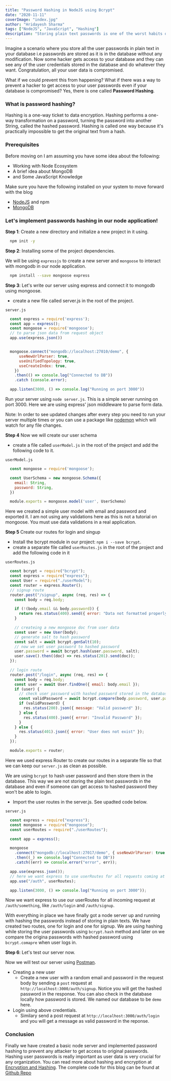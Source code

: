 ```yaml
---
title: "Password Hashing in NodeJS using Bcrypt"
date: "2020-11-11"
coverImage: "index.jpg"
author: "Hridayesh Sharma"
tags: ["NodeJS", "JavaScript", "Hashing"]
description: "Storing plain text passwords is one of the worst habits of our time. Don't store plain text passwords, use passwords hashing instead."
---
```


Imagine a scenario where you store all the user passwords in plain text in your database i.e passwords are stored as it is in the database without any modification. Now some hacker gets access to your database and they can see any of the user credentials stored in the database and do whatever they want. Congratulation, all your user data is compromised.

What if we could prevent this from happening? What if there was a way to prevent a hacker to get access to your user passwords even if your database is compromised? Yes, there is one called **Password Hashing**.

### What is password hashing?
Hashing is a one-way ticket to data encryption. Hashing performs a one-way transformation on a password, turning the password into another String, called the hashed password. Hashing is called one way because it's practically impossible to get the original text from a hash.

### Prerequisites
Before moving on I am assuming you have some idea about the following:
  - Working with Node Ecosystem
  - A brief idea about MongoDB
  - and Some JavaScript Knowledge
  
Make sure you have the following installed on your system to move forward with the blog
  - [NodeJS](https://nodejs.org/en/) and npm
  - [MongoDB](mongodb.com)


### Let's implement passwords hashing in our node application!

**Step 1**: Create a new directory and initialize a new project in it using.
```bash
  npm init -y
```

**Step 2**: Installing some of the project dependencies.

We will be using `expressjs` to create a new server and `mongoose` to interact with mongodb in our node application. 

```bash
  npm install --save mongoose express
```


**Step 3**: Let's write our server using express and connect it to mongodb using mongoose.

  - create a new file called server.js in the root of the project.
  
  `server.js`
  ```js
    const express = require('express');
    const app = express();
    const mongoose = require('mongoose');
    // to parse json data from request object
    app.use(express.json())


    mongoose.connect("mongodb://localhost:27010/demo", {
        useNewUrlParser: true,
        useUnifiedTopology: true,
        useCreateIndex: true,
      })
      .then(() => console.log("Connected to DB"))
      .catch (console.error);

    app.listen(3000, () => console.log("Running on port 3000"))
  ```

Run your server using `node server.js`. This is a simple server running on port 3000. Here we are using express' json middleware to parse form data.

Note: In order to see updated changes after every step you need to run your server multiple times or you can use a package like [nodemon](https://www.npmjs.com/package/nodemon) which will watch for any file changes.

**Step 4** Now we will create our user schema
  - create a file called `userModel.js` in the root of the project and add the following code to it.
  
  `userModel.js`
  ```js
    const mongoose = require('mongoose');

    const UserSchema = new mongoose.Schema({
      email: String,
      password: String,
    })

    module.exports = mongoose.model('user', UserSchema)
  ```

  Here we created a simple user model with email and password and exported it. I am not using any validations here as this is not a tutorial on mongoose. You must use data validations in a real application.
  
**Step 5** Create our routes for login and singup

  - Install the bcrypt module in our project: `npm i --save bcrypt`.
  - create a separate file called `userRoutes.js` in the root of the project and add the following code in it
  
  `userRoutes.js`
  ```js
    const bcrypt = require("bcrypt");
    const express = require("express");
    const User = require("./userModel");
    const router = express.Router();
    // signup route
    router.post("/signup", async (req, res) => {
      const body = req.body;

      if (!(body.email && body.password)) {
        return res.status(400).send({ error: "Data not formatted properly" });
      }

      // createing a new mongoose doc from user data
      const user = new User(body);
      // generate salt to hash password
      const salt = await bcrypt.genSalt(10);
      // now we set user password to hashed password
      user.password = await bcrypt.hash(user.password, salt);
      user.save().then((doc) => res.status(201).send(doc));
    });

    // login route
    router.post("/login", async (req, res) => {
      const body = req.body;
      const user = await User.findOne({ email: body.email });
      if (user) {
        // check user password with hashed password stored in the database
        const validPassword = await bcrypt.compare(body.password, user.password);
        if (validPassword) {
          res.status(200).json({ message: "Valid password" });
        } else {
          res.status(400).json({ error: "Invalid Password" });
        }
      } else {
        res.status(401).json({ error: "User does not exist" });
      }
    });

    module.exports = router;
  ```
  Here we used express Router to create our routes in a separate file so that we can keep our `server.js` as clean as possible.

  We are using `bcrypt` to hash user password and then store them in the database. This way we are not storing the plain text passwords in the database and even if someone can get access to hashed password they won't be able to login.

  - Import the user routes in the server.js. See upadted code below.
  
  `server.js`
  ```js
    const express = require("express");
    const mongoose = require("mongoose");
    const userRoutes = require("./userRoutes");

    const app = express();

    mongoose
      .connect("mongodb://localhost:27017/demo", { useNewUrlParser: true })
      .then((_) => console.log("Connected to DB"))
      .catch((err) => console.error("error", err));

    app.use(express.json());
    // here we want express to use userRoutes for all requests coming at /auth like /auth/login
    app.use("/auth", userRoutes);

    app.listen(3000, () => console.log("Running on port 3000"));
  ```
  Now we want express to use our userRoutes for all incoming request at `/auth/something`, like `/auth/login` and `/auth/signup`.


With everything in place we have finally got a node server up and running with hashing the passwords instead of storing in plain texts. We have created two routes, one for login and one for signup. We are using hashing while storing the user passwords using `bcrypt.hash` method and later on we compare the origina passwords with hashed password using `bcrypt.comapre` when user logs in.

**Step 6**: Let's test our server now.

Now we will test our server using [Postman](https://www.postman.com/). 
- Creating a new user
  - Create a new user with a random email and password in the request body by sending a `post` request at `http://localhost:3000/auth/signup`. Notice you will get the hashed password in the response. You can also check in the database locally how password is stored. We named our database to be `demo` here.
- Login using above credentials.
  - Similary send a post request at `http://localhost:3000/auth/login` and you will get a message as valid password in the reponse.
  
### Conclusion

Finally we have created a basic node server and implemented password hashing to prevent any attacker to get access to original passwords. Hashing user passwords is really important as user data is very crucial for any organization. You can read more about hashing and encryption at [Encryption and Hashing](https://www.loginradius.com/engineering/blog/encryption-and-hashing/).
The complete code for this blog can be found at [Github Repo](https://github.com/LoginRadius/engineering-blog-samples/tree/master/NodeJs/BcryptPasswordHasing)


  